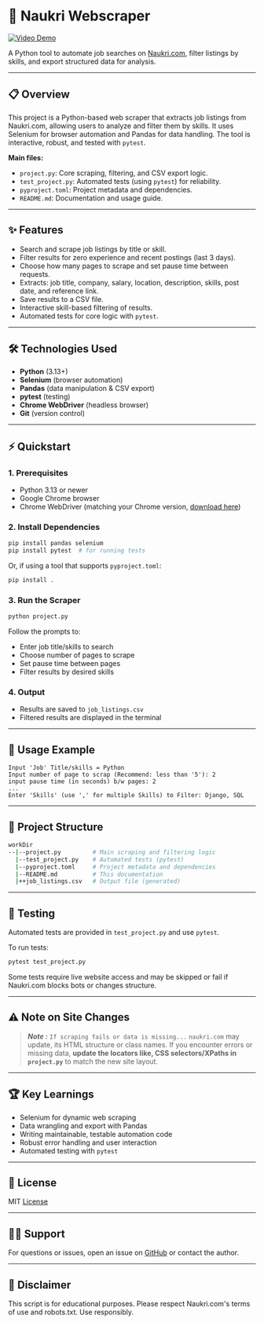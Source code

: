 # 🚀 Naukri Webscraper

[![Video Demo](https://img.youtube.com/vi/ls_uxjfADN4/maxresdefault.jpg)](https://www.youtube.com/watch?v=ls_uxjfADN4)

A Python tool to automate job searches on [Naukri.com](https://www.naukri.com/), filter listings by skills, and export structured data for analysis.

---

## 📋 Overview

This project is a Python-based web scraper that extracts job listings from Naukri.com, allowing users to analyze and filter them by skills. It uses Selenium for browser automation and Pandas for data handling. The tool is interactive, robust, and tested with `pytest`.

**Main files:**

- `project.py`: Core scraping, filtering, and CSV export logic.
- `test_project.py`: Automated tests (using `pytest`) for reliability.
- `pyproject.toml`: Project metadata and dependencies.
- `README.md`: Documentation and usage guide.

---

## ✨ Features

- Search and scrape job listings by title or skill.
- Filter results for zero experience and recent postings (last 3 days).
- Choose how many pages to scrape and set pause time between requests.
- Extracts: job title, company, salary, location, description, skills, post date, and reference link.
- Save results to a CSV file.
- Interactive skill-based filtering of results.
- Automated tests for core logic with `pytest`.

---

## 🛠️ Technologies Used

- **Python** (3.13+)
- **Selenium** (browser automation)
- **Pandas** (data manipulation & CSV export)
- **pytest** (testing)
- **Chrome WebDriver** (headless browser)
- **Git** (version control)

---

## ⚡ Quickstart

### 1. Prerequisites

- Python 3.13 or newer
- Google Chrome browser
- Chrome WebDriver (matching your Chrome version, [download here](https://chromedriver.chromium.org/downloads))

### 2. Install Dependencies

```bash
pip install pandas selenium
pip install pytest  # for running tests
```

Or, if using a tool that supports `pyproject.toml`:

```bash
pip install .
```

### 3. Run the Scraper

```bash
python project.py
```

Follow the prompts to:

- Enter job title/skills to search
- Choose number of pages to scrape
- Set pause time between pages
- Filter results by desired skills

### 4. Output

- Results are saved to `job_listings.csv`
- Filtered results are displayed in the terminal

---

## 📝 Usage Example

```text
Input 'Job' Title/skills = Python
Input number of page to scrap (Recommend: less than '5'): 2
input pause time (in seconds) b/w pages: 2
...
Enter 'Skills' (use ',' for multiple Skills) to Filter: Django, SQL
```

---

## 🧩 Project Structure

```sh
workDir
--|--project.py         # Main scraping and filtering logic
  |--test_project.py    # Automated tests (pytest)
  |--pyproject.toml     # Project metadata and dependencies
  |--README.md          # This documentation
  |++job_listings.csv   # Output file (generated)
```

---

## 🧪 Testing

Automated tests are provided in `test_project.py` and use `pytest`.

To run tests:

```bash
pytest test_project.py
```

Some tests require live website access and may be skipped or fail if Naukri.com blocks bots or changes structure.

---

## ⚠️ Note on Site Changes

>***Note :*** `If scraping fails or data is missing...`
    `naukri.com` may update, its HTML structure or class names.
    If you encounter errors or missing data, **update the locators like, CSS selectors/XPaths in `project.py`** to match the new site layout.

---

## 🏆 Key Learnings

- Selenium for dynamic web scraping
- Data wrangling and export with Pandas
- Writing maintainable, testable automation code
- Robust error handling and user interaction
- Automated testing with `pytest`

---

## 📄 License

MIT [License](./LICENSE.txt)

---

## 🙋‍♂️ Support

For questions or issues, open an issue on [GitHub](https://github.com/mrxsierra/naukari-webscraper) or contact the author.

---

## 📢 Disclaimer

This script is for educational purposes. Please respect Naukri.com's terms of use and robots.txt. Use responsibly.
